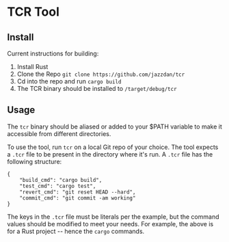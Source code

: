 # TCR Tool

## Install

Current instructions for building: 

1. Install Rust
2. Clone the Repo `git clone https://github.com/jazzdan/tcr`
3. Cd into the repo and run `cargo build`
4. The TCR binary should be installed to `/target/debug/tcr`

## Usage

The `tcr` binary should be aliased or added to your $PATH variable to make it accessible from different directories. 

To use the tool, run `tcr` on a local Git repo of your choice. The tool expects a `.tcr` file to be present in the directory where it's run. A `.tcr` file has the following structure:

```
{
    "build_cmd": "cargo build",
    "test_cmd": "cargo test",
    "revert_cmd": "git reset HEAD --hard",
    "commit_cmd": "git commit -am working"
}
```

The keys in the `.tcr` file must be literals per the example, but the command values should be modified to meet your needs. For example, the above is for a Rust project -- hence the `cargo` commands.
